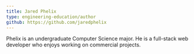 ```yaml
---
title: Jared Phelix
type: engineering-education/author
github: https://github.com/jaredphelix
---
```


Phelix is an undergraduate Computer Science major. He is a full-stack web developer who enjoys working on commercial projects.
